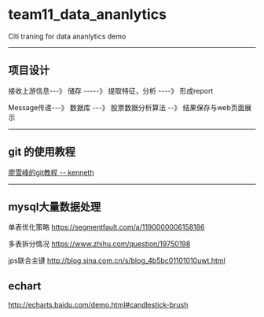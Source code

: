# team11_data_ananlytics
Citi traning for data ananlytics demo

---

## 项目设计
接收上游信息---》 储存 -----》 提取特征，分析 ----》 形成report

Message传递---》 数据库 ---》 股票数据分析算法 --》 结果保存与web页面展示 

---

## git 的使用教程 
[廖雪峰的git教程 -- kenneth](https://www.liaoxuefeng.com/wiki/0013739516305929606dd18361248578c67b8067c8c017b000/0013743256916071d599b3aed534aaab22a0db6c4e07fd0000)

---

## mysql大量数据处理

单表优化策略 https://segmentfault.com/a/1190000006158186

多表拆分情况 https://www.zhihu.com/question/19750198

jps联合主键 http://blog.sina.com.cn/s/blog_4b5bc01101010uwt.html

## echart
http://echarts.baidu.com/demo.html#candlestick-brush
